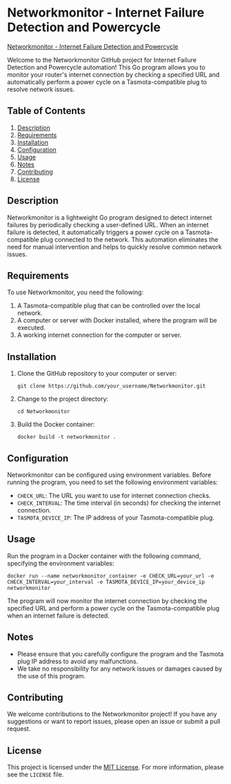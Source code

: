 # Networkmonitor - Internet Failure Detection and Powercycle

[Networkmonitor - Internet Failure Detection and Powercycle](https://hub.docker.com/r/marckumar/networkmonitor)

Welcome to the Networkmonitor GitHub project for Internet Failure Detection and Powercycle automation! This Go program allows you to monitor your router's internet connection by checking a specified URL and automatically perform a power cycle on a Tasmota-compatible plug to resolve network issues.

## Table of Contents
1. [Description](#description)
2. [Requirements](#requirements)
3. [Installation](#installation)
4. [Configuration](#configuration)
5. [Usage](#usage)
6. [Notes](#notes)
7. [Contributing](#contributing)
8. [License](#license)

## Description

Networkmonitor is a lightweight Go program designed to detect internet failures by periodically checking a user-defined URL. When an internet failure is detected, it automatically triggers a power cycle on a Tasmota-compatible plug connected to the network. This automation eliminates the need for manual intervention and helps to quickly resolve common network issues.

## Requirements

To use Networkmonitor, you need the following:

1. A Tasmota-compatible plug that can be controlled over the local network.
2. A computer or server with Docker installed, where the program will be executed.
3. A working internet connection for the computer or server.

## Installation

1. Clone the GitHub repository to your computer or server:

   ```
   git clone https://github.com/your_username/Networkmonitor.git
   ```

2. Change to the project directory:

   ```
   cd Networkmonitor
   ```

3. Build the Docker container:

   ```
   docker build -t networkmonitor .
   ```

## Configuration

Networkmonitor can be configured using environment variables. Before running the program, you need to set the following environment variables:

- `CHECK_URL`: The URL you want to use for internet connection checks.
- `CHECK_INTERVAL`: The time interval (in seconds) for checking the internet connection.
- `TASMOTA_DEVICE_IP`: The IP address of your Tasmota-compatible plug.

## Usage

Run the program in a Docker container with the following command, specifying the environment variables:

```
docker run --name networkmonitor_container -e CHECK_URL=your_url -e CHECK_INTERVAL=your_interval -e TASMOTA_DEVICE_IP=your_device_ip networkmonitor
```

The program will now monitor the internet connection by checking the specified URL and perform a power cycle on the Tasmota-compatible plug when an internet failure is detected.

## Notes

- Please ensure that you carefully configure the program and the Tasmota plug IP address to avoid any malfunctions.
- We take no responsibility for any network issues or damages caused by the use of this program.

## Contributing

We welcome contributions to the Networkmonitor project! If you have any suggestions or want to report issues, please open an issue or submit a pull request.

## License

This project is licensed under the [MIT License](link_to_license). For more information, please see the `LICENSE` file.
